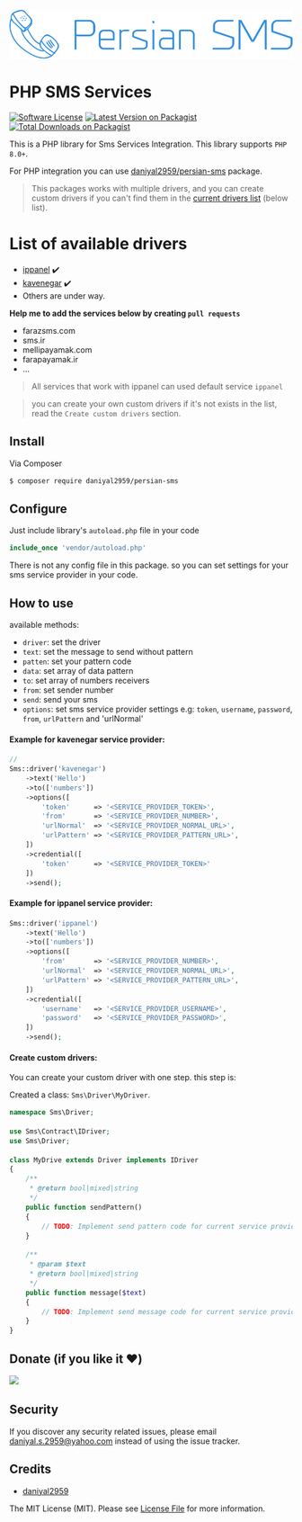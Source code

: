 ![alt text](resources/images/logo.svg)

# PHP SMS Services

[![Software License][ico-license]](LICENSE.md)
[![Latest Version on Packagist][ico-version]][link-packagist]
[![Total Downloads on Packagist][ico-download]][link-packagist]

This is a PHP library for Sms Services Integration. This library supports `PHP 8.0+`.


For PHP integration you can use [daniyal2959/persian-sms](https://github.com/daniyal2959/persian-sms) package.

> This packages works with multiple drivers, and you can create custom drivers if you can't find them in the [current drivers list](#list-of-available-drivers) (below list).

# List of available drivers
- [ippanel](https://ippanel.com/) :heavy_check_mark:
- [kavenegar](https://kavenegar.com/) :heavy_check_mark:
- Others are under way.

**Help me to add the services below by creating `pull requests`**

- farazsms.com
- sms.ir
- mellipayamak.com
- farapayamak.ir
- ...

> All services that work with ippanel can used default service `ippanel`

> you can create your own custom drivers if it's not  exists in the list, read the `Create custom drivers` section.

## Install

Via Composer

``` bash
$ composer require daniyal2959/persian-sms
```

## Configure

Just include library's `autoload.php` file in your code

```php
include_once 'vendor/autoload.php'
```

There is not any config file in this package. so you can set settings for your sms service provider in your code.

## How to use


available methods:

- `driver`: set the driver
- `text`: set the message to send without pattern
- `patten`: set your pattern code
- `data`: set array of data  pattern
- `to`: set array of numbers receivers
- `from`: set sender number
- `send`: send your sms
- `options`: set sms service provider settings e.g: `token`, `username`, `password`, `from`, `urlPattern` and 'urlNormal'

#### Example for kavenegar service provider:
```php
// 
Sms::driver('kavenegar')
    ->text('Hello')
    ->to(['numbers'])
    ->options([
        'token'      => '<SERVICE_PROVIDER_TOKEN>',
        'from'       => '<SERVICE_PROVIDER_NUMBER>',
        'urlNormal'  => '<SERVICE_PROVIDER_NORMAL_URL>', 
        'urlPattern' => '<SERVICE_PROVIDER_PATTERN_URL>', 
    ])
    ->credential([
        'token'      => '<SERVICE_PROVIDER_TOKEN>'
    ])
    ->send();
```

#### Example for ippanel service provider:

```php
Sms::driver('ippanel')
    ->text('Hello')
    ->to(['numbers'])
    ->options([
        'from'       => '<SERVICE_PROVIDER_NUMBER>',
        'urlNormal'  => '<SERVICE_PROVIDER_NORMAL_URL>', 
        'urlPattern' => '<SERVICE_PROVIDER_PATTERN_URL>', 
    ])
    ->credential([
        'username'   => '<SERVICE_PROVIDER_USERNAME>',
        'password'   => '<SERVICE_PROVIDER_PASSWORD>',
    ])
    ->send();
```

#### Create custom drivers:

You can create your custom driver with one step. this step is:

Created a class: `Sms\Driver\MyDriver`.

```php
namespace Sms\Driver;

use Sms\Contract\IDriver;
use Sms\Driver;

class MyDrive extends Driver implements IDriver
{
    /**
     * @return bool|mixed|string
     */
    public function sendPattern()
    {
        // TODO: Implement send pattern code for current service provider
    }

    /**
     * @param $text
     * @return bool|mixed|string
     */
    public function message($text)
    {
        // TODO: Implement send message code for current service provider
    }
}
```

## Donate (if you like it ❤️)

<a href="https://www.coffeebede.com/linohost"><img class="img-fluid" src="https://coffeebede.ir/DashboardTemplateV2/app-assets/images/banner/default-yellow.svg" /></a>

## Security

If you discover any security related issues, please email daniyal.s.2959@yahoo.com instead of using the issue tracker.

## Credits

- [daniyal2959][link-author]

The MIT License (MIT). Please see [License File](LICENSE.md) for more information.

[ico-version]: https://img.shields.io/packagist/v/daniyal2959/persian-sms.svg?style=flat-square
[ico-download]: https://img.shields.io/packagist/dt/daniyal2959/persian-sms.svg?color=%23F18&style=flat-square
[ico-license]: https://img.shields.io/badge/license-MIT-brightgreen.svg?style=flat-square

[link-packagist]: https://packagist.org/packages/daniyal2959/persian-sms
[link-author]: https://github.com/daniyal2959